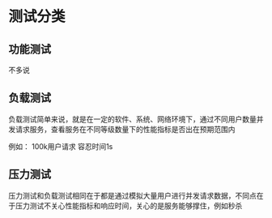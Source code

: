 # 测试分类

## 功能测试

不多说

## 负载测试
负载测试简单来说，就是在一定的软件、系统、网络环境下，通过不同用户数量并发请求服务，查看服务在不同等级数量下的性能指标是否出在预期范围内

例如：
100k用户请求   容忍时间1s


## 压力测试
压力测试和负载测试相同在于都是通过模拟大量用户进行并发请求数据，不同点在于压力测试不关心性能指标和响应时间，关心的是服务能够撑住，例如秒杀

